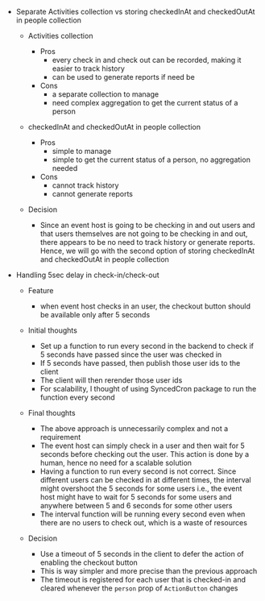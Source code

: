 - Separate Activities collection vs storing checkedInAt and checkedOutAt in people collection
    - Activities collection
        - Pros
            - every check in and check out can be recorded, making it easier to track history
            - can be used to generate reports if need be
        - Cons
            - a separate collection to manage
            - need complex aggregation to get the current status of a person

    - checkedInAt and checkedOutAt in people collection
        - Pros
            - simple to manage
            - simple to get the current status of a person, no aggregation needed
        - Cons
            - cannot track history
            - cannot generate reports
    
    - Decision
        - Since an event host is going to be checking in and out users and that users themselves are not going to be checking in and out, there appears to be no need to track history or generate reports. Hence, we will go with the second option of storing checkedInAt and checkedOutAt in people collection


- Handling 5sec delay in check-in/check-out
    - Feature
        - when event host checks in an user, the checkout button should be available only after 5 seconds

    - Initial thoughts
        - Set up a function to run every second in the backend to check if 5 seconds have passed since the user was checked in
        - If 5 seconds have passed, then publish those user ids to the client
        - The client will then rerender those user ids
        - For scalability, I thought of using SyncedCron package to run the function every second

    - Final thoughts
        - The above approach is unnecessarily complex and not a requirement
        - The event host can simply check in a user and then wait for 5 seconds before checking out the user. This action is done by a human, hence no need for a scalable solution
        - Having a function to run every second is not correct. Since different users can be checked in at different times, the interval might overshoot the 5 seconds for some users i.e., the event host might have to wait for 5 seconds for some users and anywhere between 5 and 6 seconds for some other users
        - The interval function will be running every second even when there are no users to check out, which is a waste of resources

    - Decision
        - Use a timeout of 5 seconds in the client to defer the action of enabling the checkout button
        - This is way simpler and more precise than the previous approach
        - The timeout is registered for each user that is checked-in and cleared whenever the `person` prop of `ActionButton` changes
